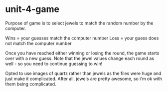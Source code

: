 # unit-4-game

Purpose of game is to select jewels to match the random number by the computer.

Wins = your guesses match the computer number
Loss = your guess does not match the computer number

Once you have reached either winning or losing the round, the game starts over with a new guess.  Note that the jewel values change each round as well - so you need to continue guessing to win!

Opted to use images of quartz rather than jewels as the files were huge and just make it complicated.  After all, jewels are pretty awesome, so i'm ok with them being complicated.